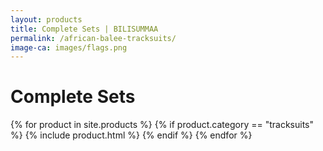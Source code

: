 ```yaml
---
layout: products
title: Complete Sets | BILISUMMAA
permalink: /african-balee-tracksuits/
image-ca: images/flags.png
---
```

<h1 class="mt-5">Complete Sets</h1>
<section class="row justify-content-center">
    {% for product in site.products %}
    {% if product.category == "tracksuits" %}
    {% include product.html %}
    {% endif %}
    {% endfor %}
</section>
